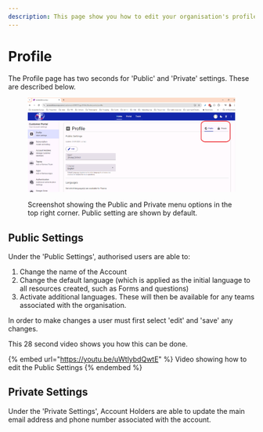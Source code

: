 ```yaml
---
description: This page show you how to edit your organisation's profile
---
```


# Profile

The Profile page has two seconds for 'Public' and 'Private' settings.  These are described below.&#x20;

<figure><img src="../../../.gitbook/assets/image (3) (1).png" alt=""><figcaption><p>Screenshot showing the Public and Private menu options in the top right corner.  Public setting are shown by default.</p></figcaption></figure>

## Public Settings

Under the 'Public Settings', authorised users are able to:

1. Change the name of the Account
2. Change the default language (which is applied as the initial language to all resources created, such as Forms and questions)
3. Activate additional languages.  These will then be available for any teams associated with the organisation.

In order to make changes a user must first select 'edit' and 'save' any changes.

This 28 second video shows you how this can be done.

{% embed url="https://youtu.be/uWtlybdQwtE" %}
Video showing how to edit the Public Settings&#x20;
{% endembed %}

## Private Settings

Under the 'Private Settings', Account Holders are able to update the main email address and phone number associated with the account. &#x20;



